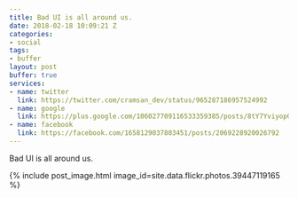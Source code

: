 ```yaml
---
title: Bad UI is all around us.
date: 2018-02-18 10:09:21 Z
categories:
- social
tags:
- buffer
layout: post
buffer: true
services:
- name: twitter
  link: https://twitter.com/cramsan_dev/status/965287186957524992
- name: google
  link: https://plus.google.com/106027709116533359385/posts/8tY7YviyopG
- name: facebook
  link: https://facebook.com/1658129037803451/posts/2069228920026792
---
```


Bad UI is all around us.

{% include post_image.html image_id=site.data.flickr.photos.39447119165 %}
